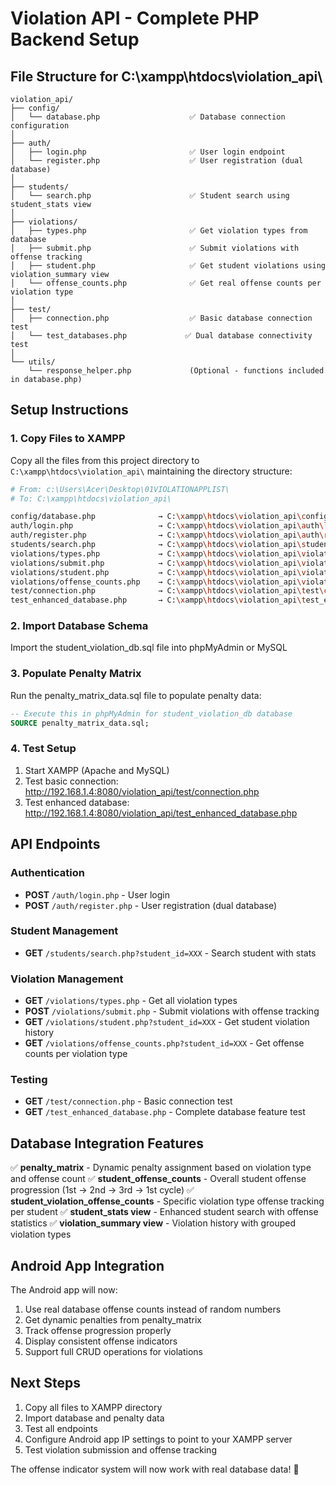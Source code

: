 # Violation API - Complete PHP Backend Setup

## File Structure for C:\xampp\htdocs\violation_api\

```
violation_api/
├── config/
│   └── database.php                    ✅ Database connection configuration
│
├── auth/
│   ├── login.php                       ✅ User login endpoint
│   └── register.php                    ✅ User registration (dual database)
│
├── students/
│   └── search.php                      ✅ Student search using student_stats view
│
├── violations/
│   ├── types.php                       ✅ Get violation types from database
│   ├── submit.php                      ✅ Submit violations with offense tracking
│   ├── student.php                     ✅ Get student violations using violation_summary view
│   └── offense_counts.php              ✅ Get real offense counts per violation type
│
├── test/
│   ├── connection.php                  ✅ Basic database connection test
│   └── test_databases.php             ✅ Dual database connectivity test
│
└── utils/
    └── response_helper.php             (Optional - functions included in database.php)
```

## Setup Instructions

### 1. Copy Files to XAMPP
Copy all the files from this project directory to `C:\xampp\htdocs\violation_api\` maintaining the directory structure:

```bash
# From: c:\Users\Acer\Desktop\01VIOLATIONAPPLIST\
# To: C:\xampp\htdocs\violation_api\

config/database.php              → C:\xampp\htdocs\violation_api\config\database.php
auth/login.php                   → C:\xampp\htdocs\violation_api\auth\login.php
auth/register.php                → C:\xampp\htdocs\violation_api\auth\register.php
students/search.php              → C:\xampp\htdocs\violation_api\students\search.php
violations/types.php             → C:\xampp\htdocs\violation_api\violations\types.php
violations/submit.php            → C:\xampp\htdocs\violation_api\violations\submit.php
violations/student.php           → C:\xampp\htdocs\violation_api\violations\student.php
violations/offense_counts.php    → C:\xampp\htdocs\violation_api\violations\offense_counts.php
test/connection.php              → C:\xampp\htdocs\violation_api\test\connection.php
test_enhanced_database.php       → C:\xampp\htdocs\violation_api\test_enhanced_database.php
```

### 2. Import Database Schema
Import the student_violation_db.sql file into phpMyAdmin or MySQL

### 3. Populate Penalty Matrix
Run the penalty_matrix_data.sql file to populate penalty data:
```sql
-- Execute this in phpMyAdmin for student_violation_db database
SOURCE penalty_matrix_data.sql;
```

### 4. Test Setup
1. Start XAMPP (Apache and MySQL)
2. Test basic connection: http://192.168.1.4:8080/violation_api/test/connection.php
3. Test enhanced database: http://192.168.1.4:8080/violation_api/test_enhanced_database.php

## API Endpoints

### Authentication
- **POST** `/auth/login.php` - User login
- **POST** `/auth/register.php` - User registration (dual database)

### Student Management
- **GET** `/students/search.php?student_id=XXX` - Search student with stats

### Violation Management
- **GET** `/violations/types.php` - Get all violation types
- **POST** `/violations/submit.php` - Submit violations with offense tracking
- **GET** `/violations/student.php?student_id=XXX` - Get student violation history
- **GET** `/violations/offense_counts.php?student_id=XXX` - Get offense counts per violation type

### Testing
- **GET** `/test/connection.php` - Basic connection test
- **GET** `/test_enhanced_database.php` - Complete database feature test

## Database Integration Features

✅ **penalty_matrix** - Dynamic penalty assignment based on violation type and offense count
✅ **student_offense_counts** - Overall student offense progression (1st → 2nd → 3rd → 1st cycle)
✅ **student_violation_offense_counts** - Specific violation type offense tracking per student
✅ **student_stats view** - Enhanced student search with offense statistics
✅ **violation_summary view** - Violation history with grouped violation types

## Android App Integration

The Android app will now:
1. Use real database offense counts instead of random numbers
2. Get dynamic penalties from penalty_matrix
3. Track offense progression properly
4. Display consistent offense indicators
5. Support full CRUD operations for violations

## Next Steps

1. Copy all files to XAMPP directory
2. Import database and penalty data
3. Test all endpoints
4. Configure Android app IP settings to point to your XAMPP server
5. Test violation submission and offense tracking

The offense indicator system will now work with real database data! 🎯